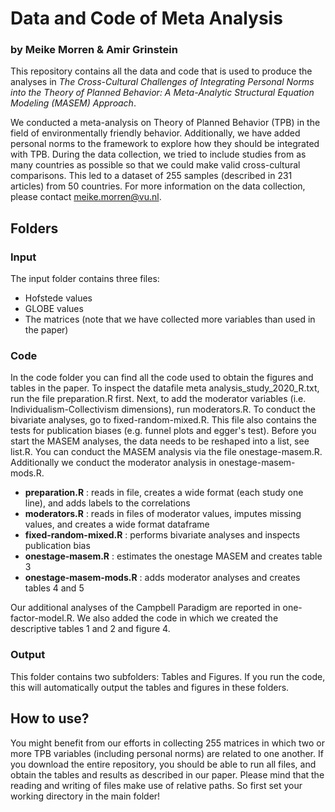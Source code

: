 # Data and Code of Meta Analysis 
### by Meike Morren & Amir Grinstein

This repository contains all the data and code that is used to produce the analyses in *The Cross-Cultural Challenges of Integrating Personal Norms into the Theory of Planned Behavior: A Meta-Analytic Structural Equation Modeling (MASEM) Approach*.

We conducted a meta-analysis on Theory of Planned Behavior (TPB) in the field of environmentally friendly behavior. Additionally, we have added personal norms to the framework to explore how they should be integrated with TPB. During the data collection, we tried to include studies from as many countries as possible so that we could make valid cross-cultural comparisons. This led to a dataset of 255 samples (described in 231 articles) from 50 countries. For more information on the data collection, please contact meike.morren@vu.nl.


## Folders

### Input

The input folder contains three files:
- Hofstede values
- GLOBE values
- The matrices (note that we have collected more variables than used in the paper)

### Code

In the code folder you can find all the code used to obtain the figures and tables in the paper. 
To inspect the datafile meta analysis_study_2020_R.txt, run the file preparation.R first. Next, to add the moderator variables (i.e. Individualism-Collectivism dimensions), run moderators.R. To conduct the bivariate analyses, go to fixed-random-mixed.R. This file also contains the tests for publication biases (e.g. funnel plots and egger's test). Before you start the MASEM analyses, the data needs to be reshaped into a list, see list.R. You can conduct the MASEM analysis via the file onestage-masem.R. Additionally we conduct the moderator analysis in onestage-masem-mods.R. 

- **preparation.R** : reads in file, creates a wide format (each study one line), and adds labels to the correlations
- **moderators.R** : reads in files of moderator values, imputes missing values, and creates a wide format dataframe
- **fixed-random-mixed.R** : performs bivariate analyses and inspects publication bias 
- **onestage-masem.R** : estimates the onestage MASEM and creates table 3
- **onestage-masem-mods.R** : adds moderator analyses and creates tables 4 and 5

Our additional analyses of the Campbell Paradigm are reported in one-factor-model.R. We also added the code in which we created the descriptive tables 1 and 2 and figure 4.

### Output

This folder contains two subfolders: Tables and Figures. If you run the code, this will automatically output the tables and figures in these folders.

## How to use?

You might benefit from our efforts in collecting 255 matrices in which two or more TPB variables (including personal norms) are related to one another. If you download the entire repository, you should be able to run all files, and obtain the tables and results as described in our paper. Please mind that the reading and writing of files make use of relative paths. So first set your working directory in the main folder!